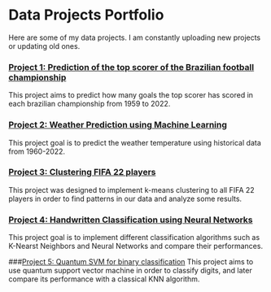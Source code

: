 # Data Projects Portfolio

Here are some of my data projects. I am constantly uploading new projects or updating old ones.

### [Project 1: Prediction of the top scorer of the Brazilian football championship](https://github.com/igorcruz91/igor_portfolio/tree/main/Project%201%20Prediction%20of%20the%20top%20scorer%20of%20the%20Brazilian%20football%20championship)

This project aims to predict how many goals the top scorer has scored in each brazilian championship from 1959 to 2022.


### [Project 2: Weather Prediction using Machine Learning](https://github.com/igorcruz91/igor_portfolio/tree/main/Project%202%20Weather%20Prediction)

This project goal is to predict the weather temperature using historical data from 1960-2022.


### [Project 3: Clustering FIFA 22 players](https://github.com/igorcruz91/igor_portfolio/tree/main/Project%203)

This project was designed to implement k-means clustering to all FIFA 22 players in order to find patterns in our data and analyze some results.


### [Project 4: Handwritten Classification using Neural Networks](https://github.com/igorcruz91/igor_portfolio/tree/main/Project%204%20Neural%20Networks)

This project goal is to implement different classification algorithms such as K-Nearst Neighbors and Neural Networks and compare their performances.

###[Project 5: Quantum SVM for binary classification](https://github.com/igorcruz91/igor_portfolio/tree/main/Project%205%20QSVM)
This project aims to use quantum support vector machine in order to classify digits, and later compare its performance with a classical KNN algorithm.

